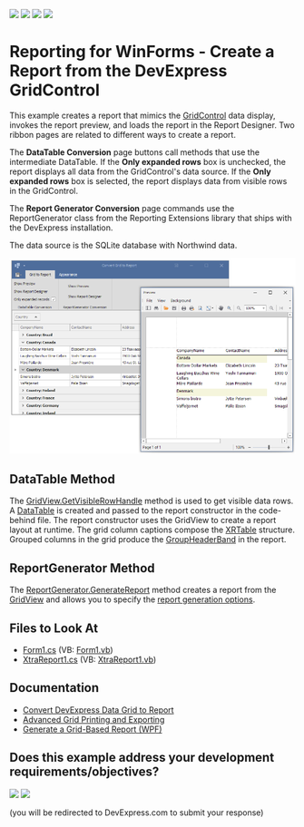 <!-- default badges list -->
![](https://img.shields.io/endpoint?url=https://codecentral.devexpress.com/api/v1/VersionRange/128599091/21.2.3%2B)
[![](https://img.shields.io/badge/Open_in_DevExpress_Support_Center-FF7200?style=flat-square&logo=DevExpress&logoColor=white)](https://supportcenter.devexpress.com/ticket/details/E108)
[![](https://img.shields.io/badge/📖_How_to_use_DevExpress_Examples-e9f6fc?style=flat-square)](https://docs.devexpress.com/GeneralInformation/403183)
[![](https://img.shields.io/badge/💬_Leave_Feedback-feecdd?style=flat-square)](#does-this-example-address-your-development-requirementsobjectives)
<!-- default badges end -->
# Reporting for WinForms - Create a Report from the DevExpress GridControl 

This example creates a report that mimics the [GridControl](https://docs.devexpress.com/WindowsForms/DevExpress.XtraGrid.GridControl) data display, invokes the report preview, and loads the report in the Report Designer. Two ribbon pages are related to different ways to create a report.

The **DataTable Conversion** page buttons call methods that use the intermediate DataTable.
If the **Only expanded rows** box is unchecked, the report displays all data from the GridControl's data source.
If the **Only expanded rows** box is selected, the report displays data from visible rows in the GridControl.

The **Report Generator Conversion** page commands use the ReportGenerator class from the Reporting Extensions library that ships with the DevExpress installation. 

The data source is the SQLite database with Northwind data.

![Report preview with data from expanded rows in the GridControl](Images/screenshot.png)

## DataTable Method

The [GridView.GetVisibleRowHandle](https://docs.devexpress.com/WindowsForms/DevExpress.XtraGrid.Views.Grid.GridView.GetVisibleRowHandle(System.Int32)) method is used to get visible data rows. A [DataTable](https://docs.microsoft.com/en-us/dotnet/api/system.data.datatable) is created and passed to the report constructor in the code-behind file. The report constructor uses the GridView to create a report layout at runtime. The grid column captions compose the [XRTable](https://docs.devexpress.com/XtraReports/DevExpress.XtraReports.UI.XRTable) structure. Grouped columns in the grid produce  the [GroupHeaderBand](https://docs.devexpress.com/XtraReports/DevExpress.XtraReports.UI.GroupHeaderBand) in the report.

## ReportGenerator Method 

The [ReportGenerator.GenerateReport](https://docs.devexpress.com/XtraReports/DevExpress.XtraReports.ReportGeneration.ReportGenerator.GenerateReport.overloads) method creates a report from the [GridView](https://docs.devexpress.com/WindowsForms/DevExpress.XtraGrid.Views.Grid.GridView) and allows you to specify the 
[report generation options](https://docs.devexpress.com/CoreLibraries/DevExpress.XtraReports.ReportGeneration.ReportGenerationOptions._members).

 
<!-- default file list -->

## Files to Look At

* [Form1.cs](CS/ConvertGridToReportExample/Form1.cs) (VB: [Form1.vb](VB/ConvertGridToReportExample/Form1.vb))
* [XtraReport1.cs](CS/ConvertGridToReportExample/XtraReport1.cs) (VB: [XtraReport1.vb](VB/ConvertGridToReportExample/XtraReport1.vb))

<!-- default file list end -->

## Documentation

- [Convert DevExpress Data Grid to Report](https://docs.devexpress.com/XtraReports/119218/get-started-with-devexpress-reporting/convert-a-devexpress-data-grid-to-a-report)
- [Advanced Grid Printing and Exporting](https://docs.devexpress.com/WindowsForms/114962/controls-and-libraries/data-grid/export-and-printing/advanced-grid-printing-and-exporting)
- [Generate a Grid-Based Report (WPF)](https://docs.devexpress.com/WPF/117300/controls-and-libraries/data-grid/printing-and-exporting/grid-based-report-generation)




<!-- feedback -->
## Does this example address your development requirements/objectives?

[<img src="https://www.devexpress.com/support/examples/i/yes-button.svg"/>](https://www.devexpress.com/support/examples/survey.xml?utm_source=github&utm_campaign=winforms-reporting-create-grid-based-report&~~~was_helpful=yes) [<img src="https://www.devexpress.com/support/examples/i/no-button.svg"/>](https://www.devexpress.com/support/examples/survey.xml?utm_source=github&utm_campaign=winforms-reporting-create-grid-based-report&~~~was_helpful=no)

(you will be redirected to DevExpress.com to submit your response)
<!-- feedback end -->
